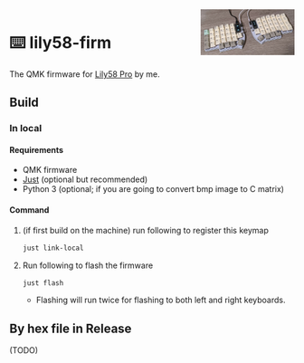 <img src="_readme/keyboard.jpeg" width="33%" align="right">

# ️⌨️ lily58-firm
The QMK firmware for [Lily58 Pro](https://kata0510.github.io/Lily58-Document/) by me.

## Build
### In local

#### Requirements
- QMK firmware
- [Just](https://github.com/casey/just) (optional but recommended)
- Python 3 (optional; if you are going to convert bmp image to C matrix)

#### Command

1. (if first build on the machine) run following to register this keymap
   ```bash
   just link-local
   ```

2. Run following to flash the firmware
   ```bash
   just flash
   ```

   - Flashing will run twice for flashing to both left and right keyboards.

## By hex file in Release
(TODO)
